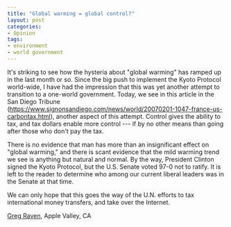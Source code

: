 ```yaml
---
title: "Global warming = global control?"
layout: post
categories:
- Opinion
tags:
- environment
- world government
---
```


It's striking to see how the hysteria about "global warming" has ramped up in the last month or so. Since the big push to implement the Kyoto Protocol world-wide, I have had the impression that this was yet another attempt to transition to a one-world government. Today, we see in this article in the San Diego Tribune (https://www.signonsandiego.com/news/world/20070201-1047-france-us-carbontax.html), another aspect of this attempt. Control gives the ability to tax, and tax dollars enable more control --- if by no other means than going after those who don't pay the tax.

There is no evidence that man has more than an insignificant effect on "global warming," and there is scant evidence that the mild warming trend we see is anything but natural and normal. By the way, President Clinton signed the Kyoto Protocol, but the U.S. Senate voted 97-0 not to ratify. It is left to the reader to determine who among our current liberal leaders was in the Senate at that time.

We can only hope that this goes the way of the U.N. efforts to tax international money transfers, and take over the Internet.

[Greg Raven](https://www.gregraven.org/), Apple Valley, CA